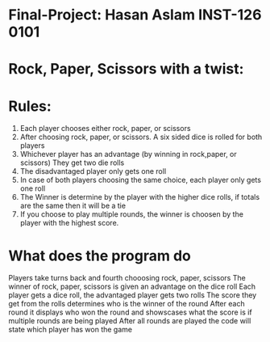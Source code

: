 # Final-Project: Hasan Aslam INST-126 0101
# Rock, Paper, Scissors with a twist: 

# Rules: 
1. Each player chooses either rock, paper, or scissors
2. After choosing rock, paper, or scissors. A six sided dice is rolled for both players
3. Whichever player has an advantage (by winning in rock,paper, or scissors) They get two die rolls
4. The disadvantaged player only gets one roll
5. In case of both players choosing the same choice, each player only gets one roll
6. The Winner is determine by the player with the higher dice rolls, if totals are the same then it will be a tie
7. If you choose to play multiple rounds, the winner is choosen by the player with the highest score.

# What does the program do
Players take turns back and fourth chooosing rock, paper, scissors
The winner of rock, paper, scissors is given an advantage on the dice roll
Each player gets a dice roll, the advantaged player gets two rolls
The score they get from the rolls determines who is the winner of the round
After each round it displays who won the round and showscases what the score is if multiple rounds are being played
After all rounds are played the code will state which player has won the game
